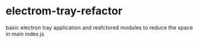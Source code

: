 # electrom-tray-refactor
basic electron tray application and reafctored modules to reduce the space in main index.js
